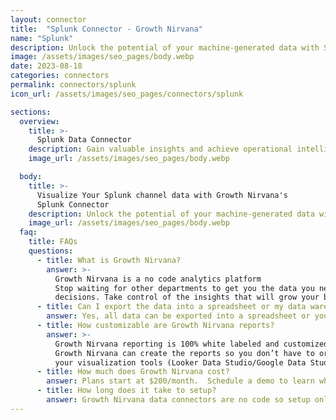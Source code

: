 ```yaml
---
layout: connector
title:  "Splunk Connector - Growth Nirvana"
name: "Splunk"
description: Unlock the potential of your machine-generated data with Splunk – the leading platform for operational intelligence. Make sense of complex data sets, identify patterns, and detect anomalies to gain a comprehensive understanding of your systems, applications, and security.
image: /assets/images/seo_pages/body.webp
date: 2023-08-18
categories: connectors
permalink: connectors/splunk
icon_url: /assets/images/seo_pages/connectors/splunk

sections:
  overview:
    title: >-
      Splunk Data Connector
    description: Gain valuable insights and achieve operational intelligence with the Splunk connector. Harness the power of machine learning and data analytics to monitor, analyze, and visualize your machine-generated data. Take advantage of real-time monitoring, troubleshooting, and security analysis to drive better business decisions and enhance operational efficiency.
    image_url: /assets/images/seo_pages/body.webp

  body:
    title: >-
      Visualize Your Splunk channel data with Growth Nirvana's
      Splunk Connector
    description: Unlock the potential of your machine-generated data with Splunk – the leading platform for operational intelligence. Make sense of complex data sets, identify patterns, and detect anomalies to gain a comprehensive understanding of your systems, applications, and security.
    image_url: /assets/images/seo_pages/body.webp
  faq:
    title: FAQs
    questions:
      - title: What is Growth Nirvana?
        answer: >-
          Growth Nirvana is a no code analytics platform 
          Stop waiting for other departments to get you the data you need to make critical business 
          decisions. Take control of the insights that will grow your business.
      - title: Can I export the data into a spreadsheet or my data warehouse?
        answer: Yes, all data can be exported into a spreadsheet or your data warehouse (Google BigQuery, AWS, Snowflake, Azure, etc)
      - title: How customizable are Growth Nirvana reports?
        answer: >-
          Growth Nirvana reporting is 100% white labeled and customized to your specifications.
          Growth Nirvana can create the reports so you don’t have to or you can connect
          your visualization tools (Looker Data Studio/Google Data Studio, Tableau, PowerBI, etc) to Growth Nirvana.
      - title: How much does Growth Nirvana cost?
        answer: Plans start at $200/month.  Schedule a demo to learn what plan is best for you.
      - title: How long does it take to setup?
        answer: Growth Nirvana data connectors are no code so setup only requires a few clicks.
---
```

